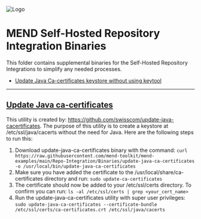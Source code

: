 ![Logo](https://mend-toolkit-resources-public.s3.amazonaws.com/img/mend-io-logo-horizontal.svg)  

# MEND Self-Hosted Repository Integration Binaries
This folder contains supplemental binaries for the Self-Hosted Repository Integrations to simplify any needed processes.

- [Update Java Ca-certificates keystore without using keytool](#update-java-ca-certificates)

<hr />

## [Update Java ca-certificates](./update-java-ca-certificates)

This utility is created by: https://github.com/swisscom/update-java-cacertificates.
The purpose of this utility is to create a keystore at /etc/ssl/java/cacerts without the need for Java. Here are the following steps to run this:

1. Download update-java-ca-certificates binary with the command: ``curl https://raw.githubusercontent.com/mend-toolkit/mend-examples/main/Repo-Integration/Binaries/update-java-ca-certificates -o /usr/local/bin/update-java-ca-certificates``
2. Make sure you have added the certificate to the /usr/local/share/ca-certificates  directory and run: ``sudo update-ca-certificates``
3. The certificate should now be added to your /etc/ssl/certs directory. To confirm you can run: ``ls -al /etc/ssl/certs | grep <your_cert_name>``
4. Run the update-java-ca-certificates utility with super user privileges: ``sudo update-java-ca-certificates --certificate-bundle /etc/ssl/certs/ca-certificates.crt /etc/ssl/java/cacerts``
